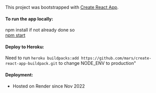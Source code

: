 This project was bootstrapped with [Create React App](https://github.com/facebookincubator/create-react-app).

#### To run the app locally:
npm install if not already done so   
[npm start](#npm-start)

#### Deploy to Heroku:
Need to run `heroku buildpacks:add https://github.com/mars/create-react-app-buildpack.git` to change NODE_ENV to production"

#### Deployment:
* Hosted on Render since Nov 2022